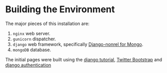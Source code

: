 Building the Environment
========================

The major pieces of this installation are:
 1. `nginx` web server.
 2. `gunicorn` dispatcher.
 3. `django` web framework, specifically [Django-nonrel for Mongo](https://django-mongodb-engine.readthedocs.org/en/latest/index.html).
 4. `mongoDB` database.

The initial pages were built using the [django tutorial](https://docs.djangoproject.com/en/1.6/intro/tutorial01/), [Twitter Bootstrap](http://getbootstrap.com/2.3.2/) and [django authentication](https://docs.djangoproject.com/en/1.8/topics/auth/)
